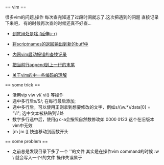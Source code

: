 == vim == 

很多vim的问题,操作 每次查完知道了过段时间就忘了.这次把遇到的问题 直接记录下来吧，
有的时候再次查的时候还真不好查...

- [<C-U>到底用处是啥 (延伸c-r)](./vim/ctrl_u.md)

- [将scriptnames的返回输出到新的buff中](./vim/scriptnames_output.md)

- [内网vim启动报错的查找记录](./vim/error_detected_snr_52_maps)

- [把当前行append到上一行的末尾](./vim/join_line.md)

- [关于vim的中一些编码的理解](./vim/encoding.md)

== some trick ==
* 活用vip viw vi{ vi() 等操作
* 选中多行后s/$/; 在每行最后添加;
* 选中多行后，可以使用正则拿到想要修改的文字，例如s/\(\w.*\)/data[0] = "\1";  选中文本被粘贴到\1处
* 数字多行选中后，使用g c-a会按照自然数修改如 0000 0123 这个在旧版本vim中无效
* [m ]m [[ 快速移动到函数开头

== some problem ==
* 之前总是发现目录下多了一个 '\'的文件 其实是在操作vim command的时候 :w \ 就会写入一个\的文件 操作失误属于
